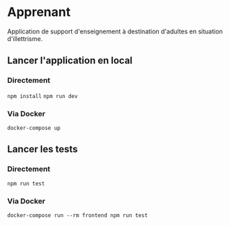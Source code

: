 # Apprenant

Application de support d'enseignement à destination d'adultes en situation d'illettrisme.

## Lancer l'application en local

### Directement

`npm install`
`npm run dev`


### Via Docker

`docker-compose up`

## Lancer les tests

### Directement

`npm run test`

### Via Docker

`docker-compose run --rm frontend npm run test`